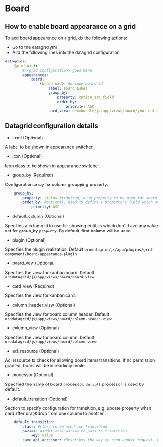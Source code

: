 # Board
## How to enable board appearance on a grid
To add board appearance on a grid, do the following actions:

- Go to the datagrid yml
- Add the following lines into the datagrid configuration
``` yml
datagrids:
    {grid-uid}:
        # <grid configuration> goes here
        appearances:
            board:
                {board-uid}: #unique board id
                    label: Board Label
                    group_by:
                        property: option_set_field
                        order_by:
                            priority: ASC
                    card_view: demobundle/js/app/views/board/your-entity-card-view
```

## Datagrid configuration details

 - label (Optional)

 A label to be shown in appearance switcher.

 - icon (Optional)

 Icon class to be shown in appearance switcher.

 - group_by (Required)

 Configuration array for column groupping property.
``` yml
    group_by:
        property: status #required, enum property to be used for board columns
        order_by: #optional, used to define a property's field which should be used for columns sort order.
            priority: ASC
```

 - default_column (Optional)

 Specifies a column id to use for showing entities which don't have any value set for group_by `property`. By default, first column will be used.

 - plugin (Optional)

 Specifies the plugin realization. Default `orodatagrid/js/app/plugins/grid-component/board-appearance-plugin`

 - board_vew (Optional)

 Specifies the view for kanban board. Default `orodatagrid/js/app/views/board/board-view`

 - card_view (Required)

 Specifies the view for kanban card.

 - column_header_view (Optional)

 Specifies the view for board column header. Default `orodatagrid/js/app/views/board/column-header-view`

 - column_view (Optional)

 Specifies the view for board column. Default `orodatagrid/js/app/views/board/column-view`

- acl_resource (Optional)

 Acl resource to check for allowing board items transitions. If no permission granted, board will be in readonly mode.

- processor (Optional)

 Specified the name of board processor. `default` processor is used by default.

- default_transition (Optional)

 Section to specify configuration for transition, e.g. update property when card after drag&drop from one column to another

``` yml
    default_transition:
        class: #class to be used for transition
        params: #additional params to pass to transition
            key: value
        save_api_accessor: #Describes the way to send update request. Please see [documentation for `oroui/js/tools/api-accessor`](../../../../../UIBundle/Resources/doc/reference/client-side/api-accessor.md)

```








